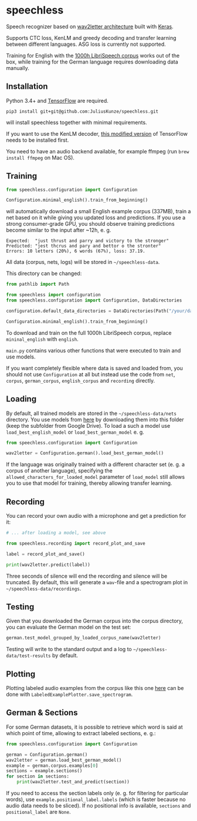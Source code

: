 # speechless
Speech recognizer based on [wav2letter architecture](https://arxiv.org/pdf/1609.03193v2.pdf) built with [Keras](https://keras.io/).

Supports CTC loss, KenLM and greedy decoding and transfer learning between different languages. ASG loss is currently not supported.

Training for English with the [1000h LibriSpeech corpus](http://www.openslr.org/12) works out of the box, 
while training for the German language requires downloading data manually.

## Installation

Python 3.4+ and [TensorFlow](https://www.tensorflow.org/install/) are required.

    pip3 install git+git@github.com:JuliusKunze/speechless.git

will install speechless together with minimal requirements.

If you want to use the KenLM decoder, [this modified version](https://github.com/timediv/tensorflow-with-kenlm) of TensorFlow needs to be installed first.

You need to have an audio backend available, for example ffmpeg (run `brew install ffmpeg` on Mac OS).  

## Training

```python
from speechless.configuration import Configuration

Configuration.minimal_english().train_from_beginning()
```
    
will automatically download a small English example corpus (337MB), 
train a net based on it while giving you updated loss and predictions.
If you use a strong consumer-grade GPU, you should observe training predictions become similar to the input after ~12h, e. g.
```
Expected:  "just thrust and parry and victory to the stronger"
Predicted: "jest thcrus and pary and bettor o the stronter"
Errors: 10 letters (20%), 6 words (67%), loss: 37.19.
```

All data (corpus, nets, logs) will be stored in `~/speechless-data`.

This directory can be changed:
```python
from pathlib import Path

from speechless import configuration
from speechless.configuration import Configuration, DataDirectories

configuration.default_data_directories = DataDirectories(Path("/your/data/path"))

Configuration.minimal_english().train_from_beginning()
```

To download and train on the full 1000h LibriSpeech corpus, replace `mininal_english` with `english`.

`main.py` contains various other functions that were executed to train and use models.

If you want completely flexible where data is saved and loaded from, 
you should not use `Configuration` at all but instead use the code from `net`, `corpus`, `german_corpus`, `english_corpus` and `recording` directly.

## Loading

By default, all trained models are stored in the `~/speechless-data/nets` directory. 
You use models from [here](https://drive.google.com/drive/folders/0B0Azt-a50ylyal9JVDJnbXJJd2c?usp=sharing) by downloading them into this folder (keep the subfolder from Google Drive).
To load a such a model use `load_best_english_model` or `load_best_german_model` e. g.

```python
from speechless.configuration import Configuration

wav2letter = Configuration.german().load_best_german_model()
```

If the language was originally trained with a different character set (e. g. a corpus of another language),
specifying the `allowed_characters_for_loaded_model` parameter of `load_model` still allows you to use that model for training, 
thereby allowing transfer learning. 

## Recording

You can record your own audio with a microphone and get a prediction for it:
```python
# ... after loading a model, see above

from speechless.recording import record_plot_and_save

label = record_plot_and_save()

print(wav2letter.predict(label))
```

Three seconds of silence will end the recording and silence will be truncated.
By default, this will generate a `wav`-file and a spectrogram plot in `~/speechless-data/recordings`.


## Testing

Given that you downloaded the German corpus into the corpus directory, you can evaluate the German model on the test set:

```python
german.test_model_grouped_by_loaded_corpus_name(wav2letter)
```

Testing will write to the standard output and a log to `~/speechless-data/test-results` by default.

## Plotting

Plotting labeled audio examples from the corpus like this one [here](https://docs.google.com/presentation/d/1X30IcB-CzCxnGt780ze0qOrbsRtDrxbWrZ_zQ91TOZQ/edit#slide=id.g1b9173e933_0_15) can be done with `LabeledExamplePlotter.save_spectrogram`.

## German & Sections

For some German datasets, it is possible to retrieve which word is said at which point of time, 
allowing to extract labeled sections, e. g.:

```python
from speechless.configuration import Configuration

german = Configuration.german()
wav2letter = german.load_best_german_model()
example = german.corpus.examples[0]
sections = example.sections()
for section in sections:
    print(wav2letter.test_and_predict(section))
```

If you need to access the section labels only (e. g. for filtering for particular words), 
use `example.positional_label.labels` (which is faster because no audio data needs to be sliced).
If no positional info is available, `sections` and `positional_label` are `None`.